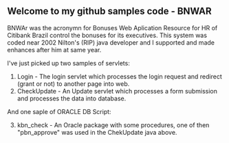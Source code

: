 ## Welcome to my github samples code - BNWAR

BNWAr was the acronymn for Bonuses Web Aplication Resource for HR of Citibank Brazil control the bonuses for its executives. This system was coded near 2002 Nilton's (RIP) java developer and I supported and made enhances after him at same year.

I've just picked up two samples of servlets:

1. Login - The login servlet which processes the login request and redirect (grant or not) to another page into web.
2. CheckUpdate - An Update servlet which processes a form submission and processes the data into database.

And one saple of ORACLE DB Script:

3. kbn_check - An Oracle package with some procedures, one of then "pbn_approve" was used in the ChekUpdate java above.
